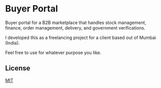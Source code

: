 #  Buyer Portal

Buyer portal for a B2B marketplace that handles stock management, finance, order management, delivery, and government verifications. 

I developed this as a freelancing project for a client based out of Mumbai (India).

Feel free to use for whatever purpose you like.

## License
[MIT](https://choosealicense.com/licenses/mit/)
